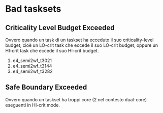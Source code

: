 # Bad tasksets


## Criticality Level Budget Exceeded

Ovvero quando un task di un taskset ha ecceduto il suo criticality-level budget, cioè un LO-crit task che eccede il suo LO-crit budget, oppure un HI-crit task che eccede il suo HI-crit budget.

  1. e4_semi2wf_t3021
  1. e4_semi2wf_t3144
  1. e4_semi2wf_t3282

## Safe Boundary Exceeded

Ovvero quando un taskset ha troppi core (2 nel contesto dual-core) eseguenti in HI-crit mode.

